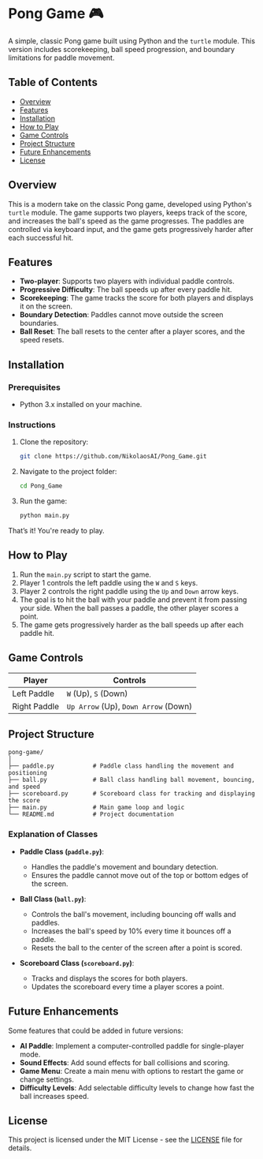 # Pong Game 🎮

A simple, classic Pong game built using Python and the `turtle` module. This version includes scorekeeping, ball speed progression, and boundary limitations for paddle movement.

## Table of Contents
- [Overview](#overview)
- [Features](#features)
- [Installation](#installation)
- [How to Play](#how-to-play)
- [Game Controls](#game-controls)
- [Project Structure](#project-structure)
- [Future Enhancements](#future-enhancements)
- [License](#license)

## Overview

This is a modern take on the classic Pong game, developed using Python's `turtle` module. The game supports two players, keeps track of the score, and increases the ball's speed as the game progresses. The paddles are controlled via keyboard input, and the game gets progressively harder after each successful hit.

## Features

- **Two-player**: Supports two players with individual paddle controls.
- **Progressive Difficulty**: The ball speeds up after every paddle hit.
- **Scorekeeping**: The game tracks the score for both players and displays it on the screen.
- **Boundary Detection**: Paddles cannot move outside the screen boundaries.
- **Ball Reset**: The ball resets to the center after a player scores, and the speed resets.

## Installation

### Prerequisites

- Python 3.x installed on your machine.

### Instructions

1. Clone the repository:

   ```bash
   git clone https://github.com/NikolaosAI/Pong_Game.git
   ```

2. Navigate to the project folder:

   ```bash
   cd Pong_Game
   ```

3. Run the game:

   ```bash
   python main.py
   ```

That’s it! You're ready to play.

## How to Play

1. Run the `main.py` script to start the game.
2. Player 1 controls the left paddle using the `W` and `S` keys.
3. Player 2 controls the right paddle using the `Up` and `Down` arrow keys.
4. The goal is to hit the ball with your paddle and prevent it from passing your side. When the ball passes a paddle, the other player scores a point.
5. The game gets progressively harder as the ball speeds up after each paddle hit.

## Game Controls

| Player         | Controls                |
|----------------|-------------------------|
| Left Paddle    | `W` (Up), `S` (Down)    |
| Right Paddle   | `Up Arrow` (Up), `Down Arrow` (Down) |

## Project Structure

```
pong-game/
│
├── paddle.py           # Paddle class handling the movement and positioning
├── ball.py             # Ball class handling ball movement, bouncing, and speed
├── scoreboard.py       # Scoreboard class for tracking and displaying the score
├── main.py             # Main game loop and logic
└── README.md           # Project documentation
```

### Explanation of Classes

- **Paddle Class (`paddle.py`)**:
    - Handles the paddle's movement and boundary detection.
    - Ensures the paddle cannot move out of the top or bottom edges of the screen.

- **Ball Class (`ball.py`)**:
    - Controls the ball's movement, including bouncing off walls and paddles.
    - Increases the ball's speed by 10% every time it bounces off a paddle.
    - Resets the ball to the center of the screen after a point is scored.

- **Scoreboard Class (`scoreboard.py`)**:
    - Tracks and displays the scores for both players.
    - Updates the scoreboard every time a player scores a point.

## Future Enhancements

Some features that could be added in future versions:

- **AI Paddle**: Implement a computer-controlled paddle for single-player mode.
- **Sound Effects**: Add sound effects for ball collisions and scoring.
- **Game Menu**: Create a main menu with options to restart the game or change settings.
- **Difficulty Levels**: Add selectable difficulty levels to change how fast the ball increases speed.

## License

This project is licensed under the MIT License - see the [LICENSE](LICENSE) file for details.
